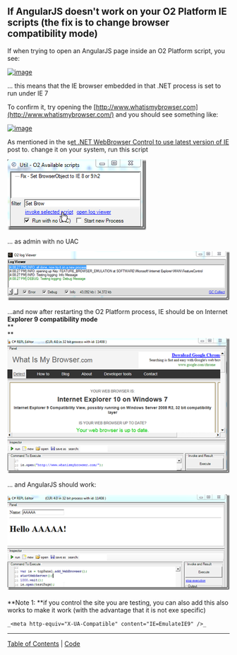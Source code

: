 ## If AngularJS doesn't work on your O2 Platform IE scripts (the fix is to change browser compatibility mode) 

If when trying to open an AngularJS page inside an O2 Platform script, you see:

[![image](images/image_thumb1.png)](http://lh6.ggpht.com/-lNE5uz7QTIg/Ub8npGeqrEI/AAAAAAAAOK0/HARDf3JJI5g/s1600-h/image%25255B2%25255D.png)

... this means that the IE browser embedded in that .NET process is set to run under IE 7  
  
To confirm it, try opening the [http://www.whatismybrowser.com](http://www.whatismybrowser.com/) and you should see something like:

[![image](images/image_thumb_25255B1_25255D1.png)](http://lh3.ggpht.com/-2ugmEDo0ToQ/Ub8nrMhHa1I/AAAAAAAAOLE/Um-XiU2fEJs/s1600-h/image%25255B5%25255D.png)

As mentioned in the s[et .NET WebBrowser Control to use latest version of IE](http://o2platform.wordpress.com/2012/04/17/set-net-webbrowser-control-to-use-latest-version-of-ie/)  post to. change it on your system, run this script

[![image_thumb[23]](images/image_thumb_25255B23_25255D_25255B2_25255D.png)](file:///C:/Users/o2/AppData/Local/Temp/WindowsLiveWriter1286139640/supfiles26B705B/image[37].png)

... as admin with no UAC

[![image_thumb[24]](images/image_thumb_25255B24_25255D_25255B2_25255D.png)](file:///C:/Users/o2/AppData/Local/Temp/WindowsLiveWriter1286139640/supfiles26B705B/image[40].png)

...and now after restarting the O2 Platform process, IE should be on Internet **Explorer 9 compatibility mode**  
**  
**[![image_thumb[25]](images/image_thumb_25255B25_25255D_25255B2_25255D.png)](file:///C:/Users/o2/AppData/Local/Temp/WindowsLiveWriter1286139640/supfiles26B705B/image[43].png)

... and AngularJS should work:

[![image_thumb[26]](images/image_thumb_25255B26_25255D_25255B2_25255D.png)](file:///C:/Users/o2/AppData/Local/Temp/WindowsLiveWriter1286139640/supfiles26B705B/image[46].png)  
[  
](file:///C:/Users/o2/AppData/Local/Temp/WindowsLiveWriter1286139640/supfiles26B705B/image[46].png)**Note 1: **if you control the site you are testing, you can also add this also works to make it work (with the advantage that it is not exe specific)

    _<meta http-equiv="X-UA-Compatible" content="IE=EmulateIE9" />_
  





- - - - 
[Table of Contents](../Table_of_contents.md) | [Code](../Code)